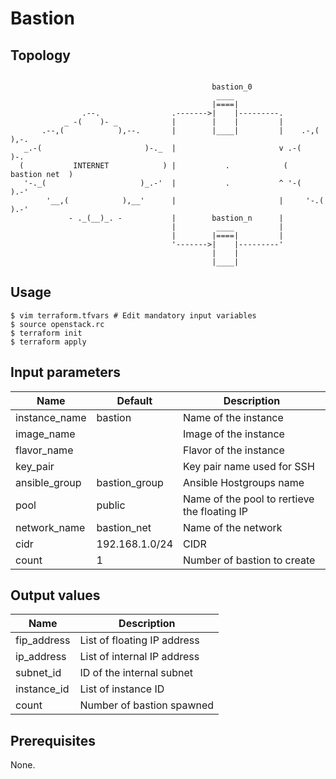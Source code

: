 # Bastion

## Topology
```

                                             bastion_0
                                              ____
                                             |====|
                .--.                .------->|    |---------.
            _ -(    )- _            |        |    |         |
       .--,(            ),--.       |        |____|         |    .-,(  ),-.
   _.-(                       )-._  |                       v .-(          )-.
  (           INTERNET            ) |           .            (   bastion net  )
   '-._(                     )_.-'  |           .           ^ '-(          ).-'
        '__,(            ),__'      |                       |     '-.( ).-'
             - ._(__)_. -           |        bastion_n      |
                                    |         ____          |
                                    |        |====|         |
                                    '------->|    |---------'
                                             |    |
                                             |____|

```

## Usage
```
$ vim terraform.tfvars # Edit mandatory input variables
$ source openstack.rc
$ terraform init
$ terraform apply
```
## Input parameters
| Name          | Default         | Description                                  |
|---------------|-----------------|----------------------------------------------|
| instance_name | bastion         | Name of the instance                         |
| image_name    |                 | Image of the instance                        |
| flavor_name   |                 | Flavor of the instance                       |
| key_pair      |                 | Key pair name used for SSH                   |
| ansible_group | bastion_group   | Ansible Hostgroups name                      |
| pool          | public          | Name of the pool to rertieve the floating IP |
| network_name  | bastion_net     | Name of the network                          |
| cidr          | 192.168.1.0/24  | CIDR                                         |
| count         | 1               | Number of bastion to create                  |

## Output values
| Name          | Description                                  |
|---------------|----------------------------------------------|
| fip_address   | List of floating IP address                  |
| ip_address    | List of internal IP address                  |
| subnet_id     | ID of the internal subnet                    |
| instance_id   | List of instance ID                          |
| count         | Number of bastion spawned                    |

## Prerequisites
None.
